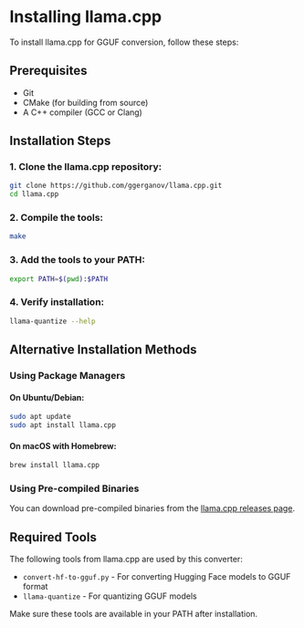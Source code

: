 # Installing llama.cpp

To install llama.cpp for GGUF conversion, follow these steps:

## Prerequisites
- Git
- CMake (for building from source)
- A C++ compiler (GCC or Clang)

## Installation Steps

### 1. Clone the llama.cpp repository:
```bash
git clone https://github.com/ggerganov/llama.cpp.git
cd llama.cpp
```

### 2. Compile the tools:
```bash
make
```

### 3. Add the tools to your PATH:
```bash
export PATH=$(pwd):$PATH
```

### 4. Verify installation:
```bash
llama-quantize --help
```

## Alternative Installation Methods

### Using Package Managers

#### On Ubuntu/Debian:
```bash
sudo apt update
sudo apt install llama.cpp
```

#### On macOS with Homebrew:
```bash
brew install llama.cpp
```

### Using Pre-compiled Binaries

You can download pre-compiled binaries from the [llama.cpp releases page](https://github.com/ggerganov/llama.cpp/releases).

## Required Tools

The following tools from llama.cpp are used by this converter:
- `convert-hf-to-gguf.py` - For converting Hugging Face models to GGUF format
- `llama-quantize` - For quantizing GGUF models

Make sure these tools are available in your PATH after installation.
